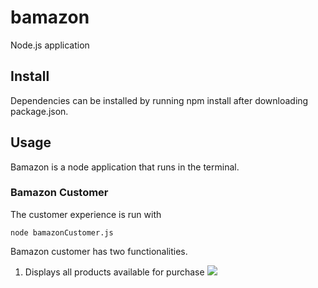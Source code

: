# bamazon
Node.js application

## Install
Dependencies can be installed by running npm install after downloading package.json.

## Usage
Bamazon is a node application that runs in the terminal. 

### Bamazon Customer
The customer experience is run with 
```
node bamazonCustomer.js
```
Bamazon customer has two functionalities.
1. Displays all products available for purchase
![](https://im.ezgif.com/tmp/ezgif-1-fd68b4ed2a8f.gif)

